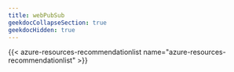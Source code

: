 ```yaml
---
title: webPubSub
geekdocCollapseSection: true
geekdocHidden: true
---
```


{{< azure-resources-recommendationlist name="azure-resources-recommendationlist" >}}
